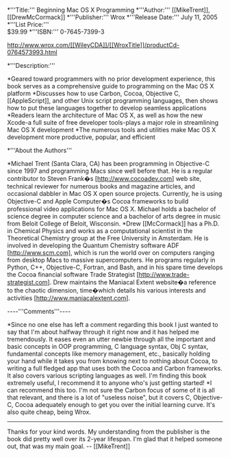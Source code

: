 


*'''Title:'''
Beginning Mac OS X Programming
*'''Author:'''
[[MikeTrent]], [[DrewMcCormack]]
*'''Publisher:'''
Wrox
*'''Release Date:'''
July 11, 2005
*'''List Price:'''   
$39.99
*'''ISBN:'''
0-7645-7399-3

http://www.wrox.com/[[WileyCDA]]/[[WroxTitle]]/productCd-0764573993.html

*'''Description:'''


*Geared toward programmers with no prior development experience, this book serves as a comprehensive guide to programming on the Mac OS X platform
*Discusses how to use Carbon, Cocoa, Objective C, [[AppleScript]], and other Unix script programming languages, then shows how to put these languages together to develop seamless applications
*Readers learn the architecture of Mac OS X, as well as how the new Xcode-a full suite of free developer tools-plays a major role in streamlining Mac OS X development
*The numerous tools and utilities make Mac OS X development more productive, popular, and efficient


*'''About the Authors'''


*Michael Trent (Santa Clara, CA) has been programming in Objective-C since 1997 and programming Macs since well before that. He is a regular contributor to Steven Frank�s [http://www.cocoadev.com] web site, technical reviewer for numerous books and magazine articles, and occasional dabbler in Mac OS X open source projects. Currently, he is using Objective-C and Apple Computer�s Cocoa frameworks to build professional video applications for Mac OS X. Michael holds a bachelor of science degree in computer science and a bachelor of arts degree in music from Beloit College of Beloit, Wisconsin.
*Drew [[McCormack]] has a Ph.D. in Chemical Physics and works as a computational scientist in the Theoretical Chemistry group at the Free University in Amsterdam. He is involved in developing the Quantum Chemistry software ADF [http://www.scm.com], which is run the world over on computers ranging from desktop Macs to massive supercomputers. He programs regularly in Python, C++, Objective-C, Fortran, and Bash, and in his spare time develops the Cocoa financial software Trade Strategist [http://www.trade-strategist.com]. Drew maintains the Maniacal Extent website�a reference to the chaotic dimension, time�which details his various interests and activities [http://www.maniacalextent.com].




----'''Comments'''----

*Since no one else has left a comment regarding this book I just wanted to say that I'm about halfway through it right now and it has helped me tremendously. It eases even an utter newbie through all the important and basic concepts in OOP programming, C language syntax, Obj C syntax, fundamental concepts like memory management, etc., basically holding your hand while it takes you from knowing next to nothing about Cocoa, to writing a full fledged app that uses both the Cocoa and Carbon frameworks. It also covers various scripting languages as well. I'm finding this book extremely useful, I recommend it to anyone who's just getting started!
*I can recommend this too.  I'm not sure the Carbon focus of some of it is all that relevant, and there is a lot of "useless noise", but it covers C, Objective-C, Cocoa adequately enough to get you over the initial learning curve.  It's also quite cheap, being Wrox.

----
Thanks for your kind words. My understanding from the publisher is the book did pretty well over its 2-year lifespan. I'm glad that it helped someone out, that was my main goal. -- [[MikeTrent]]